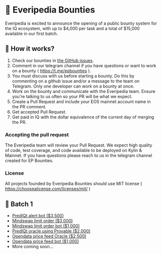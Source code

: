 # 💸 Everipedia Bounties

Everipedia is excited to announce the opening of a public bounty system for the IQ ecosystem, with up to $4,000 per task and a total of $15,000 available in our first batch.

## 🤑 How it works?

1. Check our bounties in [the GitHub issues](https://github.com/EveripediaNetwork/everipedia-bounties/issues).
2. Comment in our telegram channel if you have questions or want to work on a bounty ( https://t.me/epbounties ).
3. You must discuss with us before starting a bounty. Do this by commenting on a github issue and/or a message to the team on Telegram. Only one developer can work on a bounty at once.
4. Work on the bounty and communicate with the Everipedia team. Ensure you're talking to us often so your PR will be what we expect.
5. Create a Pull Request and include your EOS mainnet account name in the PR comment.
6. Get accepted Pull Request.
7. Get paid in IQ with the dollar equivalence of the current day of merging the PR.

### Accepting the pull request

The Everipedia team will review your Pull Request. We expect high quality of code, test coverage, and code available to be deployed on Kylin & Mainnet. If you have questions please reach to us in the telegram channel created for EP Bounties.

### License

All projects founded by Everipedia Bounties should use MIT license ( https://choosealicense.com/licenses/mit/ ) 

## 🧠 Batch 1

- <a href="https://github.com/EveripediaNetwork/everipedia-bounties/issues/1">PredIQt alert bot ($3,500)</a>
- <a href="https://github.com/EveripediaNetwork/everipedia-bounties/issues/2">Mindswap limit order ($3,000)</a>
- <a href="https://github.com/EveripediaNetwork/everipedia-bounties/issues/3">Mindswap limit order bot ($1,000)</a>
- <a href="https://github.com/EveripediaNetwork/everipedia-bounties/issues/4">PredIQt oracle using Provable ($2,000)</a>
- <a href="https://github.com/EveripediaNetwork/everipedia-bounties/issues/5">Opendata price feed Oracle ($2,500)</a>
- <a href="https://github.com/EveripediaNetwork/everipedia-bounties/issues/6">Opendata price feed bot ($1,000)</a>
- More coming soon...
